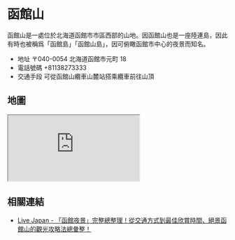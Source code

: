# 函館山

函館山是一處位於北海道函館市市區西部的山地。因函館山也是一座陸連島，因此有時也被稱爲「函館島」「函館山島」，因可俯瞰函館市中心的夜景而知名。

- 地址 〒040-0054 北海道函館市元町 18
- 電話號碼 +81138273333
- 交通手段 可從函館山纜車山麓站搭乘纜車前往山頂

## 地圖

<iframe src="https://www.google.com/maps/embed?pb=!1m18!1m12!1m3!1d2976.191299799503!2d140.70040556295257!3d41.759533141462654!2m3!1f0!2f0!3f0!3m2!1i1024!2i768!4f13.1!3m3!1m2!1s0x5f9ef300c13a69eb%3A0x11144f41f41bbdac!2z5Ye96aSo5bGx!5e0!3m2!1sen!2stw!4v1690555920544!5m2!1sen!2stw" loading="lazy" referrerpolicy="no-referrer-when-downgrade"></iframe>

## 相關連結

- [Live Japan - 「函館夜景」完整總整理！從交通方式到最佳欣賞時間、絕景函館山的觀光攻略法總彙整！](https://livejapan.com/zh-tw/in-hokkaido/in-pref-hokkaido/in-hakodate/article-a1000001/)
